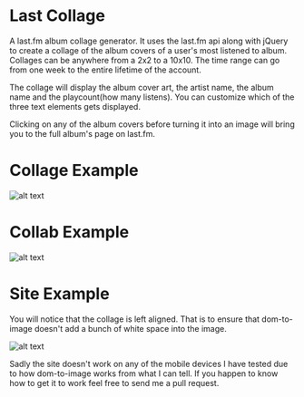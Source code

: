 # Last Collage

A last.fm album collage generator. It uses the last.fm api along with jQuery to create a collage of the album covers of a user's most listened to album. Collages can be anywhere from a 2x2 to a 10x10. The time range can go from one week to the entire lifetime of the account.

The collage will display the album cover art, the artist name, the album name and the playcount(how many listens). You can customize which of the three text elements gets displayed.

Clicking on any of the album covers before turning it into an image will bring you to the full album's page on last.fm.

# Collage Example

![alt text](https://i.imgur.com/1c6jpvO.png "5x5 Collage Example")

# Collab Example

![alt text](https://imgur.com/QX9RE2z "3 Person Collab Example")

# Site Example

You will notice that the collage is left aligned. That is to ensure that dom-to-image doesn't add a bunch of white space into the image. 

![alt text](https://i.imgur.com/tFDV00Z.jpg "Site Example")


Sadly the site doesn't work on any of the mobile devices I have tested due to how dom-to-image works from what I can tell. If you happen to know how to get it to work feel free to send me a pull request.

